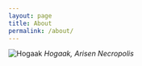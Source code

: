 ```yaml
---
layout: page
title: About
permalink: /about/
---
```


![Hogaak](/hogaak/assets/images/hogaak.jpg)
*Hogaak, Arisen Necropolis*

<!-- <figure>
  <img src="/assets/images/hogaak-1.jpg" alt="hogaak"/>
  <figcaption><i>Hogaak, Arisen Necropolis.</i></figcaption>
</figure> -->
